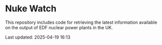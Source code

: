 # Nuke Watch

This repository includes code for retrieving the latest information available on the output of EDF nuclear power plants in the UK.

Last updated: 2025-04-19 16:13